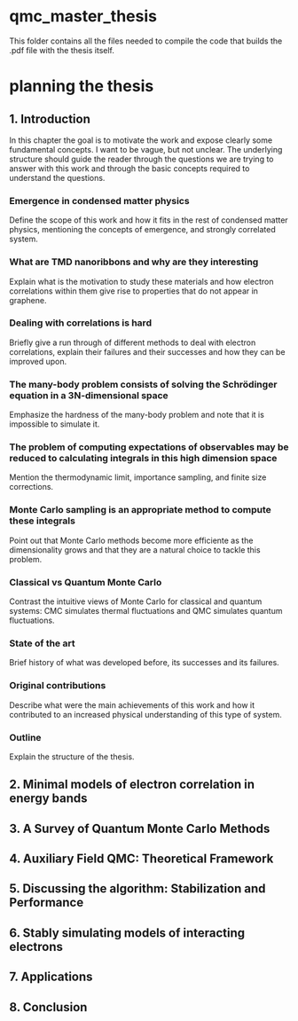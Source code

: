 # qmc_master_thesis

This folder contains all the files needed to compile the code that builds the .pdf file with the thesis itself.

# planning the thesis

## 1. Introduction

In this chapter the goal is to motivate the work and expose clearly some fundamental concepts. I want to be vague, but not unclear. The underlying structure should guide the reader through the questions we are trying to answer with this work and through the basic concepts required to understand the questions.

### **Emergence in condensed matter physics**

Define the scope of this work and how it fits in the rest of condensed matter physics, mentioning the concepts of emergence, and strongly correlated system.

### **What are TMD nanoribbons and why are they interesting**

Explain what is the motivation to study these materials and how electron correlations within them give rise to properties that do not appear in graphene.

### **Dealing with correlations is hard**

Briefly give a run through of different methods to deal with electron correlations, explain their failures and their successes and how they can be improved upon.

### **The many-body problem consists of solving the Schrödinger equation in a 3N-dimensional space**

Emphasize the hardness of the many-body problem and note that it is impossible to simulate it.

### **The problem of computing expectations of observables may be reduced to calculating integrals in this high dimension space**

Mention the thermodynamic limit, importance sampling, and finite size corrections.

### **Monte Carlo sampling is an appropriate method to compute these integrals**

Point out that Monte Carlo methods become more efficiente as the dimensionality grows and that they are a natural choice to tackle this problem.

### **Classical vs Quantum Monte Carlo**

Contrast the intuitive views of Monte Carlo for classical and quantum systems: CMC simulates thermal fluctuations and QMC simulates quantum fluctuations.

### **State of the art**

Brief history of what was developed before, its successes and its failures.

### **Original contributions**

Describe what were the main achievements of this work and how it contributed to an increased physical understanding of this type of system.

### **Outline**

Explain the structure of the thesis.


## 2. Minimal models of electron correlation in energy bands

## 3. A Survey of Quantum Monte Carlo Methods

## 4. Auxiliary Field QMC: Theoretical Framework

## 5. Discussing the algorithm: Stabilization and Performance

## 6. Stably simulating models of interacting electrons

## 7. Applications

## 8. Conclusion
